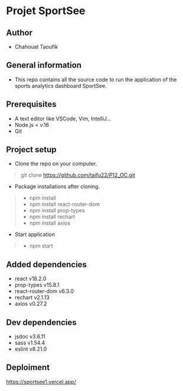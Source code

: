 # Projet SportSee
## Author 
- Chahouat Taoufik
## General information
- This repo contains all the source code to run the application of the sports analytics dashboard SportSee.
## Prerequisites
- A text editor like VSCode, Vim, IntelliJ...
- Node.js < v.16
- Git
## Project setup
- Clone the repo on your computer.
> git clone https://github.com/taifu22/P12_OC.git
- Package installations after cloning.
> - npm install 
> - npm install react-router-dom
> - npm install prop-types
> - npm install rechart
> - npm install axios 
- Start application
> - npm start
## Added dependencies
- react v18.2.0
- prop-types v15.8.1
- react-router-dom v6.3.0
- rechart v2.1.13
- axios v0.27.2
## Dev dependencies
- jsdoc v3.6.11
- sass v1.54.4
- eslint v8.21.0
## Deploiment
https://sportsee1.vercel.app/
